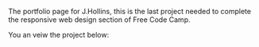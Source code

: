 
The portfolio page for J.Hollins, this is the last project needed to complete the responsive
web design section of Free Code Camp. 

You an veiw the project below:

